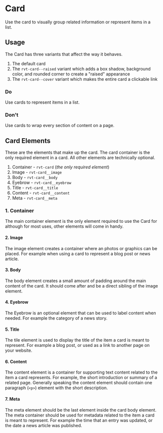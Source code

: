 # Card
Use the card to visually group related information or represent items in a list.

## Usage
The Card has three variants that affect the way it behaves.

1. The default card
2. The `rvt-card--raised` variant which adds a box shadow, background color, and rounded corner to create a "raised" appearance
3. The `rvt-card--cover` variant which makes the entire card a clickable link

### Do
Use cards to represent items in a list.

### Don't
Use cards to wrap every section of content on a page.

## Card Elements
These are the elements that make up the card. The card container is the only required element in a card. All other elements are technically optional.

1. Container - `rvt-card` (*the only required element*)
1. Image - `rvt-card__image`
1. Body - `rvt-card__body`
1. Eyebrow - `rvt-card__eyebrow`
1. Title - `rvt-card__title`
1. Content - `rvt-card__content`
1. Meta - `rvt-card__meta`

### 1. Container
The main container element is the only element required to use the Card for although for most uses, other elements will come in handy.

#### 2. Image
The image element creates a container where an photos or graphics can be placed. For example when using a card to represent a blog post or news article.

#### 3. Body
The body element creates a small amount of padding around the main content of the card. It should come after and be a direct sibling of the image element.

#### 4. Eyebrow
The Eyebrow is an optional element that can be used to label content when needed. For example the category of a news story.

#### 5. Title
The tile element is used to display the title of the item a card is meant to represent. For example a blog post, or used as a link to another page on your website.

#### 6. Content
The content element is a container for supporting text content related to the item a card represents. For example, the short introduction or summary of a related page. Generally speaking the content element should contain one paragraph (`<p>`) element with the short description.

#### 7. Meta
The meta element should be the last element inside the card body element. The meta container should be used for metadata related to the item a card is meant to represent. For example the time that an entry was updated, or the date a news article was published.